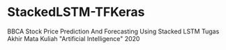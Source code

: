 # StackedLSTM-TFKeras
BBCA Stock Price Prediction And Forecasting Using Stacked LSTM
Tugas Akhir Mata Kuliah "Artificial Intelligence" 2020
